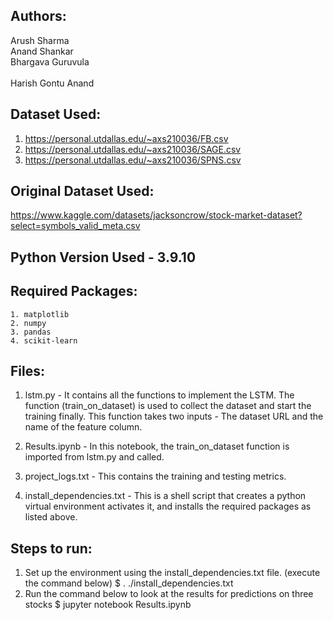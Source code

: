 ## Authors:
Arush Sharma <br />
Anand Shankar <br />
Bhargava Guruvula <br />            
Harish Gontu Anand <br />

## Dataset Used:
1. https://personal.utdallas.edu/~axs210036/FB.csv
2. https://personal.utdallas.edu/~axs210036/SAGE.csv
3. https://personal.utdallas.edu/~axs210036/SPNS.csv

## Original Dataset Used:
https://www.kaggle.com/datasets/jacksoncrow/stock-market-dataset?select=symbols_valid_meta.csv

## Python Version Used - 3.9.10

## Required Packages:
    1. matplotlib
    2. numpy
    3. pandas
    4. scikit-learn

## Files:
1. lstm.py - It contains all the functions to implement
the LSTM. The function (train_on_dataset) is used to collect the dataset 
and start the training finally. This function takes two inputs - The dataset URL and the name
of the feature column.

2. Results.ipynb - In this notebook, the train_on_dataset function is imported from 
lstm.py and called.

3. project_logs.txt - This contains the training and testing metrics.

4. install_dependencies.txt - This is a shell script that creates a python
virtual environment activates it, and installs the required packages as
listed above. 

## Steps to run:
1. Set up the environment using the install_dependencies.txt file. (execute the command below)
$ . ./install_dependencies.txt
2. Run the command below to look at the results for predictions on three stocks 
$ jupyter notebook Results.ipynb
